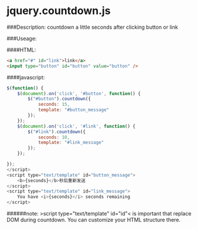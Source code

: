 jquery.countdown.js
===================

###Description: countdown a little seconds after clicking button or link

###Useage: 

####HTML:

```html
<a href="#" id="link">link</a>
<input type="button" id="button" value="button" />
```

####javascript:

```js
$(function() {
    $(document).on('click', '#button', function() {
        $("#button").countdown({
            seconds: 15,
            template: "#button_message"
        });
    });
    $(document).on('click', '#link', function() {
        $("#link").countdown({
            seconds: 10,
            template: "#link_message"
        });
    });

});
</script>
<script type="text/template" id="button_message">
    <b>{seconds}</b>秒后重新发送
</script>
<script type="text/template" id="link_message">
    You have <i>{seconds}</i> seconds remaining
</script>
```

######note: &gt;script type="text/template" id="id"&lt; is important that replace DOM during countdown. You can customize your HTML structure there.

